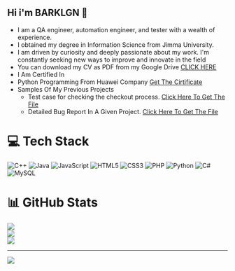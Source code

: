 ## Hi i'm BARKLGN 👋

- I am a QA engineer, automation engineer, and tester with a wealth of experience. 
- I obtained my degree in Information Science from Jimma University.
- I am driven by curiosity and deeply passionate about my work. I'm constantly seeking new ways to improve and innovate in the field
- You can download my CV as PDF from my Google Drive [CLICK HERE](https://drive.google.com/file/d/1nPGNeqPZ_b-7UwFxiMZ5Rr29l0pbfnxi/view)
- I Am Certified In
-    Python Programming From Huawei Company [Get The Cirtificate](https://drive.google.com/file/d/13_EomGOuA6wbRtjs2ONi8YSzorFVRlWR/view)
- Samples Of My Previous Projects
    - Test case for checking the checkout process. [Click Here To Get The File](https://docs.google.com/spreadsheets/d/1TmMHFrw7GWbEfpZ-UH5tBA6ktnRqg8BytLe1LPveqr0/edit?gid=1580704741#gid=1580704741)
    - Detailed Bug Report In A Given Project. [Click Here To Get The File](https://docs.google.com/spreadsheets/d/1sHaw2ou-cFQ690TWhdj-y7cjldnNCT_o/edit?gid=546812618#gid=546812618)



# 💻 Tech Stack
![C++](https://img.shields.io/badge/c++-%2300599C.svg?style=for-the-badge&logo=c%2B%2B&logoColor=white) ![Java](https://img.shields.io/badge/java-%23ED8B00.svg?style=for-the-badge&logo=openjdk&logoColor=white) ![JavaScript](https://img.shields.io/badge/javascript-%23323330.svg?style=for-the-badge&logo=javascript&logoColor=%23F7DF1E) ![HTML5](https://img.shields.io/badge/html5-%23E34F26.svg?style=for-the-badge&logo=html5&logoColor=white) ![CSS3](https://img.shields.io/badge/css3-%231572B6.svg?style=for-the-badge&logo=css3&logoColor=white) ![PHP](https://img.shields.io/badge/php-%23777BB4.svg?style=for-the-badge&logo=php&logoColor=white) ![Python](https://img.shields.io/badge/python-3670A0?style=for-the-badge&logo=python&logoColor=ffdd54) ![C#](https://img.shields.io/badge/c%23-%23239120.svg?style=for-the-badge&logo=csharp&logoColor=white) ![MySQL](https://img.shields.io/badge/mysql-4479A1.svg?style=for-the-badge&logo=mysql&logoColor=white)
# 📊 GitHub Stats
![](https://github-readme-stats.vercel.app/api?username=barklgn&theme=dark&hide_border=false&include_all_commits=false&count_private=false)<br/>
![](https://github-readme-streak-stats.herokuapp.com/?user=barklgn&theme=dark&hide_border=false)<br/>
![](https://github-readme-stats.vercel.app/api/top-langs/?username=barklgn&theme=dark&hide_border=false&include_all_commits=false&count_private=false&layout=compact)

---
[![](https://visitcount.itsvg.in/api?id=barklgn&icon=0&color=0)](https://visitcount.itsvg.in)

<!-- Proudly created with GPRM ( https://gprm.itsvg.in ) -->
